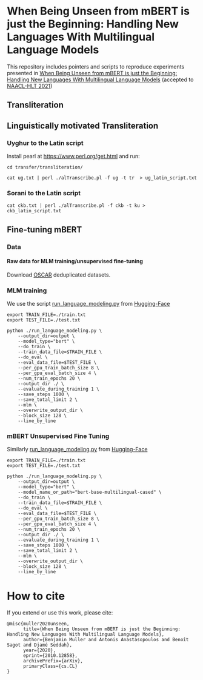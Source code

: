 # When Being Unseen from mBERT is just the Beginning: Handling New Languages With Multilingual Language Models 

This repository includes pointers and scripts to reproduce experiments presented in [When Being Unseen from mBERT is just the Beginning: Handling New Languages With Multilingual Language Models](https://arxiv.org/abs/2010.12858)   (accepted to [NAACL-HLT 2021](https://2021.naacl.org/))

##  Transliteration 

## Linguistically motivated Transliteration 
 

### Uyghur to the Latin script  

Install pearl at https://www.perl.org/get.html and run:

`cd transfer/transliteration/`


`cat ug.txt | perl ./alTranscribe.pl -f ug -t tr  > ug_latin_script.txt`

### Sorani to the Latin script
  
`cat ckb.txt | perl ./alTranscribe.pl -f ckb -t ku > ckb_latin_script.txt`



## Fine-tuning mBERT

### Data

#### Raw data for MLM training/unsupervised fine-tuning

Download [OSCAR](https://oscar-corpus.com/) deduplicated datasets. 


### MLM training 

We use the script [run_language_modeling.py](https://github.com/huggingface/transformers/blob/master/examples/legacy/run_language_modeling.py) from [Hugging-Face](https://huggingface.co/transformers/)

 
```
export TRAIN_FILE=./train.txt
export TEST_FILE=./test.txt

python ./run_language_modeling.py \
    --output_dir=output \
    --model_type="bert" \
    --do_train \
    --train_data_file=$TRAIN_FILE \
    --do_eval \
    --eval_data_file=$TEST_FILE \
    --per_gpu_train_batch_size 8 \
    --per_gpu_eval_batch_size 4 \
    --num_train_epochs 20 \
    --output_dir ./ \
    --evaluate_during_training 1 \
    --save_steps 1000 \
    --save_total_limit 2 \
    --mlm \
    --overwrite_output_dir \
    --block_size 128 \
    --line_by_line
```


### mBERT Unsupervised Fine Tuning


Similarly [run_language_modeling.py](https://github.com/huggingface/transformers/blob/master/examples/legacy/run_language_modeling.py) from [Hugging-Face](https://huggingface.co/transformers/)
 
```
export TRAIN_FILE=./train.txt
export TEST_FILE=./test.txt

python ./run_language_modeling.py \
    --output_dir=output \
    --model_type="bert" \
    --model_name_or_path="bert-base-multilingual-cased" \
    --do_train \
    --train_data_file=$TRAIN_FILE \
    --do_eval \
    --eval_data_file=$TEST_FILE \
    --per_gpu_train_batch_size 8 \
    --per_gpu_eval_batch_size 4 \
    --num_train_epochs 20 \
    --output_dir ./ \
    --evaluate_during_training 1 \
    --save_steps 1000 \
    --save_total_limit 2 \
    --mlm \
    --overwrite_output_dir \
    --block_size 128 \
    --line_by_line
```





# How to cite 

If you extend or use this work, please cite:

```
@misc{muller2020unseen,
      title={When Being Unseen from mBERT is just the Beginning: Handling New Languages With Multilingual Language Models}, 
      author={Benjamin Muller and Antonis Anastasopoulos and Benoît Sagot and Djamé Seddah},
      year={2020},
      eprint={2010.12858},
      archivePrefix={arXiv},
      primaryClass={cs.CL}
}
```